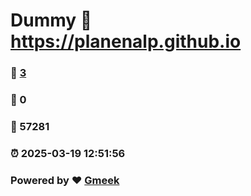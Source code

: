 # Dummy :link: https://planenalp.github.io 
### :page_facing_up: [3](https://planenalp.github.io/tag.html) 
### :speech_balloon: 0 
### :hibiscus: 57281 
### :alarm_clock: 2025-03-19 12:51:56 
### Powered by :heart: [Gmeek](https://github.com/Meekdai/Gmeek)
